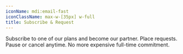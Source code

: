 ```yaml
---
iconName: mdi:email-fast
iconClassName: max-w-[35px] w-full
title: Subscribe & Request
---
```


Subscribe to one of our plans and become our partner. Place requests. Pause or cancel anytime. No more expensive full-time commitment.
